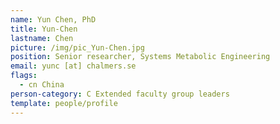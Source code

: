 ```yaml
---
name: Yun Chen, PhD
title: Yun-Chen
lastname: Chen
picture: /img/pic_Yun-Chen.jpg
position: Senior researcher, Systems Metabolic Engineering
email: yunc [at] chalmers.se
flags:
  - cn China
person-category: C Extended faculty group leaders
template: people/profile
---
```

